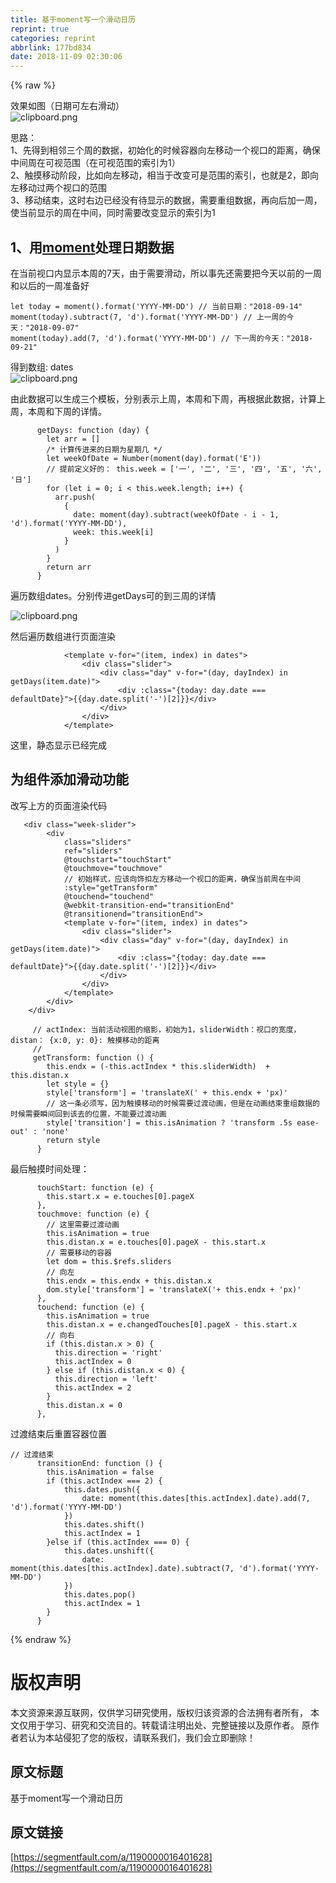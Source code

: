 ```yaml
---
title: 基于moment写一个滑动日历
reprint: true
categories: reprint
abbrlink: 177bd834
date: 2018-11-09 02:30:06
---
```


{% raw %}
<p>&#x6548;&#x679C;&#x5982;&#x56FE;&#xFF08;&#x65E5;&#x671F;&#x53EF;&#x5DE6;&#x53F3;&#x6ED1;&#x52A8;&#xFF09;<br><span class="img-wrap"><img data-src="/img/bVbghzo?w=321&amp;h=112" src="https://static.alili.tech/img/bVbghzo?w=321&amp;h=112" alt="clipboard.png" title="clipboard.png" style="cursor:pointer;display:inline"></span></p><p>&#x601D;&#x8DEF;&#xFF1A;<br>1&#x3001;&#x5148;&#x5F97;&#x5230;&#x76F8;&#x90BB;&#x4E09;&#x4E2A;&#x5468;&#x7684;&#x6570;&#x636E;&#xFF0C;&#x521D;&#x59CB;&#x5316;&#x7684;&#x65F6;&#x5019;&#x5BB9;&#x5668;&#x5411;&#x5DE6;&#x79FB;&#x52A8;&#x4E00;&#x4E2A;&#x89C6;&#x53E3;&#x7684;&#x8DDD;&#x79BB;&#xFF0C;&#x786E;&#x4FDD;&#x4E2D;&#x95F4;&#x5468;&#x5728;&#x53EF;&#x89C6;&#x8303;&#x56F4;&#xFF08;&#x5728;&#x53EF;&#x89C6;&#x8303;&#x56F4;&#x7684;&#x7D22;&#x5F15;&#x4E3A;1&#xFF09;<br>2&#x3001;&#x89E6;&#x6478;&#x79FB;&#x52A8;&#x9636;&#x6BB5;&#xFF0C;&#x6BD4;&#x5982;&#x5411;&#x5DE6;&#x79FB;&#x52A8;&#xFF0C;&#x76F8;&#x5F53;&#x4E8E;&#x6539;&#x53D8;&#x53EF;&#x662F;&#x8303;&#x56F4;&#x7684;&#x7D22;&#x5F15;&#xFF0C;&#x4E5F;&#x5C31;&#x662F;2&#xFF0C;&#x5373;&#x5411;&#x5DE6;&#x79FB;&#x52A8;&#x8FC7;&#x4E24;&#x4E2A;&#x89C6;&#x53E3;&#x7684;&#x8303;&#x56F4;<br>3&#x3001;&#x79FB;&#x52A8;&#x7ED3;&#x675F;&#xFF0C;&#x8FD9;&#x65F6;&#x53F3;&#x8FB9;&#x5DF2;&#x7ECF;&#x6CA1;&#x6709;&#x5F85;&#x663E;&#x793A;&#x7684;&#x6570;&#x636E;&#xFF0C;&#x9700;&#x8981;&#x91CD;&#x7EC4;&#x6570;&#x636E;&#xFF0C;&#x518D;&#x5411;&#x540E;&#x52A0;&#x4E00;&#x5468;&#xFF0C;&#x4F7F;&#x5F53;&#x524D;&#x663E;&#x793A;&#x7684;&#x5468;&#x5728;&#x4E2D;&#x95F4;&#xFF0C;&#x540C;&#x65F6;&#x9700;&#x8981;&#x6539;&#x53D8;&#x663E;&#x793A;&#x7684;&#x7D22;&#x5F15;&#x4E3A;1</p><h2 id="articleHeader0">1&#x3001;&#x7528;<a href="http://momentjs.cn/docs/" rel="nofollow noreferrer" target="_blank">moment</a>&#x5904;&#x7406;&#x65E5;&#x671F;&#x6570;&#x636E;</h2><p>&#x5728;&#x5F53;&#x524D;&#x89C6;&#x53E3;&#x5185;&#x663E;&#x793A;&#x672C;&#x5468;&#x7684;7&#x5929;&#xFF0C;&#x7531;&#x4E8E;&#x9700;&#x8981;&#x6ED1;&#x52A8;&#xFF0C;&#x6240;&#x4EE5;&#x4E8B;&#x5148;&#x8FD8;&#x9700;&#x8981;&#x628A;&#x4ECA;&#x5929;&#x4EE5;&#x524D;&#x7684;&#x4E00;&#x5468;&#x548C;&#x4EE5;&#x540E;&#x7684;&#x4E00;&#x5468;&#x51C6;&#x5907;&#x597D;</p><div class="widget-codetool" style="display:none"><div class="widget-codetool--inner"><span class="selectCode code-tool" data-toggle="tooltip" data-placement="top" title="" data-original-title="&#x5168;&#x9009;"></span> <span type="button" class="copyCode code-tool" data-toggle="tooltip" data-placement="top" data-clipboard-text="let today = moment().format(&apos;YYYY-MM-DD&apos;) // &#x5F53;&#x524D;&#x65E5;&#x671F;&#xFF1A;&quot;2018-09-14&quot;
moment(today).subtract(7, &apos;d&apos;).format(&apos;YYYY-MM-DD&apos;) // &#x4E0A;&#x4E00;&#x5468;&#x7684;&#x4ECA;&#x5929;&#xFF1A;&quot;2018-09-07&quot;
moment(today).add(7, &apos;d&apos;).format(&apos;YYYY-MM-DD&apos;) // &#x4E0B;&#x4E00;&#x5468;&#x7684;&#x4ECA;&#x5929;&#xFF1A;&quot;2018-09-21&quot;" title="" data-original-title="&#x590D;&#x5236;"></span> <span type="button" class="saveToNote code-tool" data-toggle="tooltip" data-placement="top" title="" data-original-title="&#x653E;&#x8FDB;&#x7B14;&#x8BB0;"></span></div></div><pre class="hljs stylus"><code>let today = moment().format(<span class="hljs-string">&apos;YYYY-MM-DD&apos;</span>) <span class="hljs-comment">// &#x5F53;&#x524D;&#x65E5;&#x671F;&#xFF1A;&quot;2018-09-14&quot;</span>
<span class="hljs-function"><span class="hljs-title">moment</span><span class="hljs-params">(today)</span></span>.subtract(<span class="hljs-number">7</span>, <span class="hljs-string">&apos;d&apos;</span>).format(<span class="hljs-string">&apos;YYYY-MM-DD&apos;</span>) <span class="hljs-comment">// &#x4E0A;&#x4E00;&#x5468;&#x7684;&#x4ECA;&#x5929;&#xFF1A;&quot;2018-09-07&quot;</span>
<span class="hljs-function"><span class="hljs-title">moment</span><span class="hljs-params">(today)</span></span>.add(<span class="hljs-number">7</span>, <span class="hljs-string">&apos;d&apos;</span>).format(<span class="hljs-string">&apos;YYYY-MM-DD&apos;</span>) <span class="hljs-comment">// &#x4E0B;&#x4E00;&#x5468;&#x7684;&#x4ECA;&#x5929;&#xFF1A;&quot;2018-09-21&quot;</span></code></pre><p>&#x5F97;&#x5230;&#x6570;&#x7EC4;: dates<br><span class="img-wrap"><img data-src="/img/bVbgXfq?w=424&amp;h=361" src="https://static.alili.tech/img/bVbgXfq?w=424&amp;h=361" alt="clipboard.png" title="clipboard.png" style="cursor:pointer;display:inline"></span></p><p>&#x7531;&#x6B64;&#x6570;&#x636E;&#x53EF;&#x4EE5;&#x751F;&#x6210;&#x4E09;&#x4E2A;&#x6A21;&#x677F;&#xFF0C;&#x5206;&#x522B;&#x8868;&#x793A;&#x4E0A;&#x5468;&#xFF0C;&#x672C;&#x5468;&#x548C;&#x4E0B;&#x5468;&#xFF0C;&#x518D;&#x6839;&#x636E;&#x6B64;&#x6570;&#x636E;&#xFF0C;&#x8BA1;&#x7B97;&#x4E0A;&#x5468;&#xFF0C;&#x672C;&#x5468;&#x548C;&#x4E0B;&#x5468;&#x7684;&#x8BE6;&#x60C5;&#x3002;</p><div class="widget-codetool" style="display:none"><div class="widget-codetool--inner"><span class="selectCode code-tool" data-toggle="tooltip" data-placement="top" title="" data-original-title="&#x5168;&#x9009;"></span> <span type="button" class="copyCode code-tool" data-toggle="tooltip" data-placement="top" data-clipboard-text="      getDays: function (day) {
        let arr = []
        /* &#x8BA1;&#x7B97;&#x4F20;&#x8FDB;&#x6765;&#x7684;&#x65E5;&#x671F;&#x4E3A;&#x661F;&#x671F;&#x51E0; */
        let weekOfDate = Number(moment(day).format(&apos;E&apos;))
        // &#x63D0;&#x524D;&#x5B9A;&#x4E49;&#x597D;&#x7684;&#xFF1A; this.week = [&apos;&#x4E00;&apos;, &apos;&#x4E8C;&apos;, &apos;&#x4E09;&apos;, &apos;&#x56DB;&apos;, &apos;&#x4E94;&apos;, &apos;&#x516D;&apos;, &apos;&#x65E5;&apos;]
        for (let i = 0; i &lt; this.week.length; i++) {
          arr.push(
            {
              date: moment(day).subtract(weekOfDate - i - 1, &apos;d&apos;).format(&apos;YYYY-MM-DD&apos;),
              week: this.week[i]
            }
          )
        }
        return arr
      }" title="" data-original-title="&#x590D;&#x5236;"></span> <span type="button" class="saveToNote code-tool" data-toggle="tooltip" data-placement="top" title="" data-original-title="&#x653E;&#x8FDB;&#x7B14;&#x8BB0;"></span></div></div><pre class="hljs bash"><code>      getDays: <span class="hljs-keyword">function</span> (day) {
        <span class="hljs-built_in">let</span> arr = []
        /* &#x8BA1;&#x7B97;&#x4F20;&#x8FDB;&#x6765;&#x7684;&#x65E5;&#x671F;&#x4E3A;&#x661F;&#x671F;&#x51E0; */
        <span class="hljs-built_in">let</span> weekOfDate = Number(moment(day).format(<span class="hljs-string">&apos;E&apos;</span>))
        // &#x63D0;&#x524D;&#x5B9A;&#x4E49;&#x597D;&#x7684;&#xFF1A; this.week = [<span class="hljs-string">&apos;&#x4E00;&apos;</span>, <span class="hljs-string">&apos;&#x4E8C;&apos;</span>, <span class="hljs-string">&apos;&#x4E09;&apos;</span>, <span class="hljs-string">&apos;&#x56DB;&apos;</span>, <span class="hljs-string">&apos;&#x4E94;&apos;</span>, <span class="hljs-string">&apos;&#x516D;&apos;</span>, <span class="hljs-string">&apos;&#x65E5;&apos;</span>]
        <span class="hljs-keyword">for</span> (<span class="hljs-built_in">let</span> i = 0; i &lt; this.week.length; i++) {
          arr.push(
            {
              date: moment(day).subtract(weekOfDate - i - 1, <span class="hljs-string">&apos;d&apos;</span>).format(<span class="hljs-string">&apos;YYYY-MM-DD&apos;</span>),
              week: this.week[i]
            }
          )
        }
        <span class="hljs-built_in">return</span> arr
      }</code></pre><p>&#x904D;&#x5386;&#x6570;&#x7EC4;dates&#x3002;&#x5206;&#x522B;&#x4F20;&#x8FDB;getDays&#x53EF;&#x7684;&#x5230;&#x4E09;&#x5468;&#x7684;&#x8BE6;&#x60C5;</p><p><span class="img-wrap"><img data-src="/img/bVbgXiJ?w=307&amp;h=495" src="https://static.alili.tech/img/bVbgXiJ?w=307&amp;h=495" alt="clipboard.png" title="clipboard.png" style="cursor:pointer;display:inline"></span></p><p>&#x7136;&#x540E;&#x904D;&#x5386;&#x6570;&#x7EC4;&#x8FDB;&#x884C;&#x9875;&#x9762;&#x6E32;&#x67D3;</p><div class="widget-codetool" style="display:none"><div class="widget-codetool--inner"><span class="selectCode code-tool" data-toggle="tooltip" data-placement="top" title="" data-original-title="&#x5168;&#x9009;"></span> <span type="button" class="copyCode code-tool" data-toggle="tooltip" data-placement="top" data-clipboard-text="            &lt;template v-for=&quot;(item, index) in dates&quot;&gt;
                &lt;div class=&quot;slider&quot;&gt;
                    &lt;div class=&quot;day&quot; v-for=&quot;(day, dayIndex) in getDays(item.date)&quot;&gt;
                        &lt;div :class=&quot;{today: day.date === defaultDate}&quot;&gt;{{day.date.split(&apos;-&apos;)[2]}}&lt;/div&gt;
                    &lt;/div&gt;
                &lt;/div&gt;
            &lt;/template&gt;" title="" data-original-title="&#x590D;&#x5236;"></span> <span type="button" class="saveToNote code-tool" data-toggle="tooltip" data-placement="top" title="" data-original-title="&#x653E;&#x8FDB;&#x7B14;&#x8BB0;"></span></div></div><pre class="hljs applescript"><code>            &lt;template v-<span class="hljs-keyword">for</span>=<span class="hljs-string">&quot;(item, index) in dates&quot;</span>&gt;
                &lt;<span class="hljs-keyword">div</span> <span class="hljs-built_in">class</span>=<span class="hljs-string">&quot;slider&quot;</span>&gt;
                    &lt;<span class="hljs-keyword">div</span> <span class="hljs-built_in">class</span>=<span class="hljs-string">&quot;day&quot;</span> v-<span class="hljs-keyword">for</span>=<span class="hljs-string">&quot;(day, dayIndex) in getDays(item.date)&quot;</span>&gt;
                        &lt;<span class="hljs-keyword">div</span> :<span class="hljs-built_in">class</span>=<span class="hljs-string">&quot;{today: day.date === defaultDate}&quot;</span>&gt;{{<span class="hljs-built_in">day</span>.<span class="hljs-built_in">date</span>.split(&apos;-&apos;)[<span class="hljs-number">2</span>]}}&lt;/<span class="hljs-keyword">div</span>&gt;
                    &lt;/<span class="hljs-keyword">div</span>&gt;
                &lt;/<span class="hljs-keyword">div</span>&gt;
            &lt;/template&gt;</code></pre><p>&#x8FD9;&#x91CC;&#xFF0C;&#x9759;&#x6001;&#x663E;&#x793A;&#x5DF2;&#x7ECF;&#x5B8C;&#x6210;</p><h2 id="articleHeader1">&#x4E3A;&#x7EC4;&#x4EF6;&#x6DFB;&#x52A0;&#x6ED1;&#x52A8;&#x529F;&#x80FD;</h2><p>&#x6539;&#x5199;&#x4E0A;&#x65B9;&#x7684;&#x9875;&#x9762;&#x6E32;&#x67D3;&#x4EE3;&#x7801;</p><div class="widget-codetool" style="display:none"><div class="widget-codetool--inner"><span class="selectCode code-tool" data-toggle="tooltip" data-placement="top" title="" data-original-title="&#x5168;&#x9009;"></span> <span type="button" class="copyCode code-tool" data-toggle="tooltip" data-placement="top" data-clipboard-text="   &lt;div class=&quot;week-slider&quot;&gt;
        &lt;div
            class=&quot;sliders&quot;
            ref=&quot;sliders&quot;
            @touchstart=&quot;touchStart&quot;
            @touchmove=&quot;touchmove&quot;
            // &#x521D;&#x59CB;&#x6837;&#x5F0F;&#xFF0C;&#x5E94;&#x8BE5;&#x5411;&#x9970;&#x6263;&#x5DE6;&#x65B9;&#x79FB;&#x52A8;&#x4E00;&#x4E2A;&#x89C6;&#x53E3;&#x7684;&#x8DDD;&#x79BB;&#xFF0C;&#x786E;&#x4FDD;&#x5F53;&#x524D;&#x5468;&#x5728;&#x4E2D;&#x95F4;
            :style=&quot;getTransform&quot; 
            @touchend=&quot;touchend&quot;
            @webkit-transition-end=&quot;transitionEnd&quot;
            @transitionend=&quot;transitionEnd&quot;&gt;
            &lt;template v-for=&quot;(item, index) in dates&quot;&gt;
                &lt;div class=&quot;slider&quot;&gt;
                    &lt;div class=&quot;day&quot; v-for=&quot;(day, dayIndex) in getDays(item.date)&quot;&gt;
                        &lt;div :class=&quot;{today: day.date === defaultDate}&quot;&gt;{{day.date.split(&apos;-&apos;)[2]}}&lt;/div&gt;
                    &lt;/div&gt;
                &lt;/div&gt;
            &lt;/template&gt;
        &lt;/div&gt;
    &lt;/div&gt;" title="" data-original-title="&#x590D;&#x5236;"></span> <span type="button" class="saveToNote code-tool" data-toggle="tooltip" data-placement="top" title="" data-original-title="&#x653E;&#x8FDB;&#x7B14;&#x8BB0;"></span></div></div><pre class="hljs scala"><code>   &lt;div <span class="hljs-class"><span class="hljs-keyword">class</span></span>=<span class="hljs-string">&quot;week-slider&quot;</span>&gt;
        &lt;div
            <span class="hljs-class"><span class="hljs-keyword">class</span></span>=<span class="hljs-string">&quot;sliders&quot;</span>
            ref=<span class="hljs-string">&quot;sliders&quot;</span>
            <span class="hljs-meta">@touchstart</span>=<span class="hljs-string">&quot;touchStart&quot;</span>
            <span class="hljs-meta">@touchmove</span>=<span class="hljs-string">&quot;touchmove&quot;</span>
            <span class="hljs-comment">// &#x521D;&#x59CB;&#x6837;&#x5F0F;&#xFF0C;&#x5E94;&#x8BE5;&#x5411;&#x9970;&#x6263;&#x5DE6;&#x65B9;&#x79FB;&#x52A8;&#x4E00;&#x4E2A;&#x89C6;&#x53E3;&#x7684;&#x8DDD;&#x79BB;&#xFF0C;&#x786E;&#x4FDD;&#x5F53;&#x524D;&#x5468;&#x5728;&#x4E2D;&#x95F4;</span>
            :style=<span class="hljs-string">&quot;getTransform&quot;</span> 
            <span class="hljs-meta">@touchend</span>=<span class="hljs-string">&quot;touchend&quot;</span>
            <span class="hljs-meta">@webkit</span>-transition-end=<span class="hljs-string">&quot;transitionEnd&quot;</span>
            <span class="hljs-meta">@transitionend</span>=<span class="hljs-string">&quot;transitionEnd&quot;</span>&gt;
            &lt;template v-<span class="hljs-keyword">for</span>=<span class="hljs-string">&quot;(item, index) in dates&quot;</span>&gt;
                &lt;div <span class="hljs-class"><span class="hljs-keyword">class</span></span>=<span class="hljs-string">&quot;slider&quot;</span>&gt;
                    &lt;div <span class="hljs-class"><span class="hljs-keyword">class</span></span>=<span class="hljs-string">&quot;day&quot;</span> v-<span class="hljs-keyword">for</span>=<span class="hljs-string">&quot;(day, dayIndex) in getDays(item.date)&quot;</span>&gt;
                        &lt;div :<span class="hljs-class"><span class="hljs-keyword">class</span></span>=<span class="hljs-string">&quot;{today: day.date === defaultDate}&quot;</span>&gt;{{day.date.split(&apos;-&apos;)[<span class="hljs-number">2</span>]}}&lt;/div&gt;
                    &lt;/div&gt;
                &lt;/div&gt;
            &lt;/template&gt;
        &lt;/div&gt;
    &lt;/div&gt;</code></pre><div class="widget-codetool" style="display:none"><div class="widget-codetool--inner"><span class="selectCode code-tool" data-toggle="tooltip" data-placement="top" title="" data-original-title="&#x5168;&#x9009;"></span> <span type="button" class="copyCode code-tool" data-toggle="tooltip" data-placement="top" data-clipboard-text="     // actIndex: &#x5F53;&#x524D;&#x6D3B;&#x52A8;&#x89C6;&#x56FE;&#x7684;&#x7F29;&#x5F71;&#xFF0C;&#x521D;&#x59CB;&#x4E3A;1&#xFF0C;sliderWidth&#xFF1A;&#x89C6;&#x53E3;&#x7684;&#x5BBD;&#x5EA6;&#xFF0C; distan&#xFF1A; {x:0, y: 0}: &#x89E6;&#x6478;&#x79FB;&#x52A8;&#x7684;&#x8DDD;&#x79BB;
     // 
     getTransform: function () {
        this.endx = (-this.actIndex * this.sliderWidth)  + this.distan.x
        let style = {}
        style[&apos;transform&apos;] = &apos;translateX(&apos; + this.endx + &apos;px)&apos;
        // &#x8FD9;&#x4E00;&#x6761;&#x5FC5;&#x987B;&#x5199;&#xFF0C;&#x56E0;&#x4E3A;&#x89E6;&#x6478;&#x79FB;&#x52A8;&#x7684;&#x65F6;&#x5019;&#x9700;&#x8981;&#x8FC7;&#x6E21;&#x52A8;&#x753B;&#xFF0C;&#x4F46;&#x662F;&#x5728;&#x52A8;&#x753B;&#x7ED3;&#x675F;&#x91CD;&#x7EC4;&#x6570;&#x636E;&#x7684;&#x65F6;&#x5019;&#x9700;&#x8981;&#x77AC;&#x95F4;&#x56DE;&#x5230;&#x8BE5;&#x53BB;&#x7684;&#x4F4D;&#x7F6E;&#xFF0C;&#x4E0D;&#x80FD;&#x8981;&#x8FC7;&#x6E21;&#x52A8;&#x753B;
        style[&apos;transition&apos;] = this.isAnimation ? &apos;transform .5s ease-out&apos; : &apos;none&apos;
        return style
      }" title="" data-original-title="&#x590D;&#x5236;"></span> <span type="button" class="saveToNote code-tool" data-toggle="tooltip" data-placement="top" title="" data-original-title="&#x653E;&#x8FDB;&#x7B14;&#x8BB0;"></span></div></div><pre class="hljs kotlin"><code>     <span class="hljs-comment">// actIndex: &#x5F53;&#x524D;&#x6D3B;&#x52A8;&#x89C6;&#x56FE;&#x7684;&#x7F29;&#x5F71;&#xFF0C;&#x521D;&#x59CB;&#x4E3A;1&#xFF0C;sliderWidth&#xFF1A;&#x89C6;&#x53E3;&#x7684;&#x5BBD;&#x5EA6;&#xFF0C; distan&#xFF1A; {x:0, y: 0}: &#x89E6;&#x6478;&#x79FB;&#x52A8;&#x7684;&#x8DDD;&#x79BB;</span>
     <span class="hljs-comment">// </span>
     getTransform: function () {
        <span class="hljs-keyword">this</span>.endx = (-<span class="hljs-keyword">this</span>.actIndex * <span class="hljs-keyword">this</span>.sliderWidth)  + <span class="hljs-keyword">this</span>.distan.x
        let style = {}
        style[<span class="hljs-string">&apos;transform&apos;</span>] = <span class="hljs-string">&apos;translateX(&apos;</span> + <span class="hljs-keyword">this</span>.endx + <span class="hljs-string">&apos;px)&apos;</span>
        <span class="hljs-comment">// &#x8FD9;&#x4E00;&#x6761;&#x5FC5;&#x987B;&#x5199;&#xFF0C;&#x56E0;&#x4E3A;&#x89E6;&#x6478;&#x79FB;&#x52A8;&#x7684;&#x65F6;&#x5019;&#x9700;&#x8981;&#x8FC7;&#x6E21;&#x52A8;&#x753B;&#xFF0C;&#x4F46;&#x662F;&#x5728;&#x52A8;&#x753B;&#x7ED3;&#x675F;&#x91CD;&#x7EC4;&#x6570;&#x636E;&#x7684;&#x65F6;&#x5019;&#x9700;&#x8981;&#x77AC;&#x95F4;&#x56DE;&#x5230;&#x8BE5;&#x53BB;&#x7684;&#x4F4D;&#x7F6E;&#xFF0C;&#x4E0D;&#x80FD;&#x8981;&#x8FC7;&#x6E21;&#x52A8;&#x753B;</span>
        style[<span class="hljs-string">&apos;transition&apos;</span>] = <span class="hljs-keyword">this</span>.isAnimation ? <span class="hljs-string">&apos;transform .5s ease-out&apos;</span> : <span class="hljs-string">&apos;none&apos;</span>
        <span class="hljs-keyword">return</span> style
      }</code></pre><p>&#x6700;&#x540E;&#x89E6;&#x6478;&#x65F6;&#x95F4;&#x5904;&#x7406;&#xFF1A;</p><div class="widget-codetool" style="display:none"><div class="widget-codetool--inner"><span class="selectCode code-tool" data-toggle="tooltip" data-placement="top" title="" data-original-title="&#x5168;&#x9009;"></span> <span type="button" class="copyCode code-tool" data-toggle="tooltip" data-placement="top" data-clipboard-text="      touchStart: function (e) {
        this.start.x = e.touches[0].pageX
      },
      touchmove: function (e) {
        // &#x8FD9;&#x91CC;&#x9700;&#x8981;&#x8FC7;&#x6E21;&#x52A8;&#x753B;
        this.isAnimation = true
        this.distan.x = e.touches[0].pageX - this.start.x
        // &#x9700;&#x8981;&#x79FB;&#x52A8;&#x7684;&#x5BB9;&#x5668;
        let dom = this.$refs.sliders
        // &#x5411;&#x5DE6;
        this.endx = this.endx + this.distan.x
        dom.style[&apos;transform&apos;] = &apos;translateX(&apos;+ this.endx + &apos;px)&apos;
      },
      touchend: function (e) {
        this.isAnimation = true
        this.distan.x = e.changedTouches[0].pageX - this.start.x
        // &#x5411;&#x53F3;
        if (this.distan.x &gt; 0) {
          this.direction = &apos;right&apos;
          this.actIndex = 0
        } else if (this.distan.x &lt; 0) {
          this.direction = &apos;left&apos;
          this.actIndex = 2
        }
        this.distan.x = 0
      }," title="" data-original-title="&#x590D;&#x5236;"></span> <span type="button" class="saveToNote code-tool" data-toggle="tooltip" data-placement="top" title="" data-original-title="&#x653E;&#x8FDB;&#x7B14;&#x8BB0;"></span></div></div><pre class="hljs stylus"><code>      touchStart: function (e) {
        this<span class="hljs-selector-class">.start</span><span class="hljs-selector-class">.x</span> = e<span class="hljs-selector-class">.touches</span>[<span class="hljs-number">0</span>]<span class="hljs-selector-class">.pageX</span>
      },
      touchmove: function (e) {
        <span class="hljs-comment">// &#x8FD9;&#x91CC;&#x9700;&#x8981;&#x8FC7;&#x6E21;&#x52A8;&#x753B;</span>
        this<span class="hljs-selector-class">.isAnimation</span> = true
        this<span class="hljs-selector-class">.distan</span><span class="hljs-selector-class">.x</span> = e<span class="hljs-selector-class">.touches</span>[<span class="hljs-number">0</span>]<span class="hljs-selector-class">.pageX</span> - this<span class="hljs-selector-class">.start</span><span class="hljs-selector-class">.x</span>
        <span class="hljs-comment">// &#x9700;&#x8981;&#x79FB;&#x52A8;&#x7684;&#x5BB9;&#x5668;</span>
        let dom = this.<span class="hljs-variable">$refs</span><span class="hljs-selector-class">.sliders</span>
        <span class="hljs-comment">// &#x5411;&#x5DE6;</span>
        this<span class="hljs-selector-class">.endx</span> = this<span class="hljs-selector-class">.endx</span> + this<span class="hljs-selector-class">.distan</span><span class="hljs-selector-class">.x</span>
        dom<span class="hljs-selector-class">.style</span>[<span class="hljs-string">&apos;transform&apos;</span>] = <span class="hljs-string">&apos;translateX(&apos;</span>+ this<span class="hljs-selector-class">.endx</span> + <span class="hljs-string">&apos;px)&apos;</span>
      },
      touchend: function (e) {
        this<span class="hljs-selector-class">.isAnimation</span> = true
        this<span class="hljs-selector-class">.distan</span><span class="hljs-selector-class">.x</span> = e<span class="hljs-selector-class">.changedTouches</span>[<span class="hljs-number">0</span>]<span class="hljs-selector-class">.pageX</span> - this<span class="hljs-selector-class">.start</span><span class="hljs-selector-class">.x</span>
        <span class="hljs-comment">// &#x5411;&#x53F3;</span>
        <span class="hljs-keyword">if</span> (this<span class="hljs-selector-class">.distan</span><span class="hljs-selector-class">.x</span> &gt; <span class="hljs-number">0</span>) {
          this<span class="hljs-selector-class">.direction</span> = <span class="hljs-string">&apos;right&apos;</span>
          this<span class="hljs-selector-class">.actIndex</span> = <span class="hljs-number">0</span>
        } <span class="hljs-keyword">else</span> <span class="hljs-keyword">if</span> (this<span class="hljs-selector-class">.distan</span><span class="hljs-selector-class">.x</span> &lt; <span class="hljs-number">0</span>) {
          this<span class="hljs-selector-class">.direction</span> = <span class="hljs-string">&apos;left&apos;</span>
          this<span class="hljs-selector-class">.actIndex</span> = <span class="hljs-number">2</span>
        }
        this<span class="hljs-selector-class">.distan</span><span class="hljs-selector-class">.x</span> = <span class="hljs-number">0</span>
      },</code></pre><p>&#x8FC7;&#x6E21;&#x7ED3;&#x675F;&#x540E;&#x91CD;&#x7F6E;&#x5BB9;&#x5668;&#x4F4D;&#x7F6E;</p><div class="widget-codetool" style="display:none"><div class="widget-codetool--inner"><span class="selectCode code-tool" data-toggle="tooltip" data-placement="top" title="" data-original-title="&#x5168;&#x9009;"></span> <span type="button" class="copyCode code-tool" data-toggle="tooltip" data-placement="top" data-clipboard-text="// &#x8FC7;&#x6E21;&#x7ED3;&#x675F;
      transitionEnd: function () {
        this.isAnimation = false
        if (this.actIndex === 2) {
            this.dates.push({
                date: moment(this.dates[this.actIndex].date).add(7, &apos;d&apos;).format(&apos;YYYY-MM-DD&apos;)
            })
            this.dates.shift()
            this.actIndex = 1
        }else if (this.actIndex === 0) {
            this.dates.unshift({
                date: moment(this.dates[this.actIndex].date).subtract(7, &apos;d&apos;).format(&apos;YYYY-MM-DD&apos;)
            })
            this.dates.pop()
            this.actIndex = 1
        }
      }" title="" data-original-title="&#x590D;&#x5236;"></span> <span type="button" class="saveToNote code-tool" data-toggle="tooltip" data-placement="top" title="" data-original-title="&#x653E;&#x8FDB;&#x7B14;&#x8BB0;"></span></div></div><pre class="hljs kotlin"><code><span class="hljs-comment">// &#x8FC7;&#x6E21;&#x7ED3;&#x675F;</span>
      transitionEnd: function () {
        <span class="hljs-keyword">this</span>.isAnimation = <span class="hljs-literal">false</span>
        <span class="hljs-keyword">if</span> (<span class="hljs-keyword">this</span>.actIndex === <span class="hljs-number">2</span>) {
            <span class="hljs-keyword">this</span>.dates.push({
                date: moment(<span class="hljs-keyword">this</span>.dates[<span class="hljs-keyword">this</span>.actIndex].date).add(<span class="hljs-number">7</span>, <span class="hljs-string">&apos;d&apos;</span>).format(<span class="hljs-string">&apos;YYYY-MM-DD&apos;</span>)
            })
            <span class="hljs-keyword">this</span>.dates.shift()
            <span class="hljs-keyword">this</span>.actIndex = <span class="hljs-number">1</span>
        }<span class="hljs-keyword">else</span> <span class="hljs-keyword">if</span> (<span class="hljs-keyword">this</span>.actIndex === <span class="hljs-number">0</span>) {
            <span class="hljs-keyword">this</span>.dates.unshift({
                date: moment(<span class="hljs-keyword">this</span>.dates[<span class="hljs-keyword">this</span>.actIndex].date).subtract(<span class="hljs-number">7</span>, <span class="hljs-string">&apos;d&apos;</span>).format(<span class="hljs-string">&apos;YYYY-MM-DD&apos;</span>)
            })
            <span class="hljs-keyword">this</span>.dates.pop()
            <span class="hljs-keyword">this</span>.actIndex = <span class="hljs-number">1</span>
        }
      }</code></pre>
{% endraw %}

# 版权声明
本文资源来源互联网，仅供学习研究使用，版权归该资源的合法拥有者所有，
本文仅用于学习、研究和交流目的。转载请注明出处、完整链接以及原作者。
原作者若认为本站侵犯了您的版权，请联系我们，我们会立即删除！

## 原文标题
基于moment写一个滑动日历

## 原文链接
[https://segmentfault.com/a/1190000016401628](https://segmentfault.com/a/1190000016401628)

